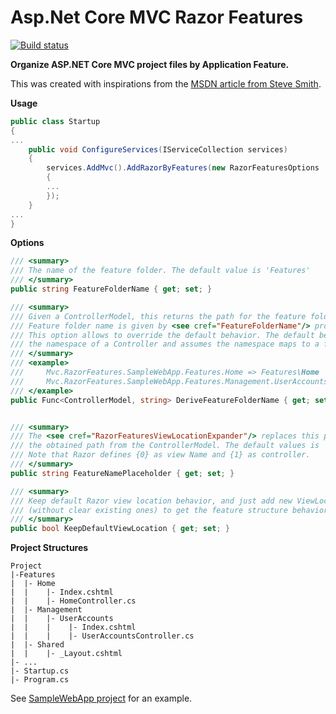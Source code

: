 # Asp.Net Core MVC Razor Features

[![Build status](https://ci.appveyor.com/api/projects/status/micv4h5xs6urcs4f?svg=true)](https://ci.appveyor.com/project/antunesl/mvc-razorfeatures)

**Organize ASP.NET Core MVC project files by Application Feature.**

This was created with inspirations from the [MSDN article from Steve Smith](https://msdn.microsoft.com/en-us/magazine/mt763233.aspx).


**Usage**
```c#
public class Startup
{
...
    public void ConfigureServices(IServiceCollection services)
    {
        services.AddMvc().AddRazorByFeatures(new RazorFeaturesOptions
        {
		...
        });
    }
...
}
```

**Options**
```c#
/// <summary>
/// The name of the feature folder. The default value is 'Features'
/// </summary>
public string FeatureFolderName { get; set; }

/// <summary>
/// Given a ControllerModel, this returns the path for the feature folder, assuming the 
/// Feature folder name is given by <see cref="FeatureFolderName"/> property.
/// This option allows to override the default behavior. The default behavior takes 
/// the namespace of a Controller and assumes the namespace maps to a folder.
/// </summary>
/// <example> 
///     Mvc.RazorFeatures.SampleWebApp.Features.Home => Features\Home
///     Mvc.RazorFeatures.SampleWebApp.Features.Management.UserAccounts => Features\Management\UserAccounts
/// </example>
public Func<ControllerModel, string> DeriveFeatureFolderName { get; set; }


/// <summary>
/// The <see cref="RazorFeaturesViewLocationExpander"/> replaces this placeholder with 
/// the obtained path from the ControllerModel. The default values is '{Feature}'.
/// Note that Razor defines {0} as view Name and {1} as controller.
/// </summary>
public string FeatureNamePlaceholder { get; set; }

/// <summary>
/// Keep default Razor view location behavior, and just add new ViewLocationFormats strings 
/// (without clear existing ones) to get the feature structure behavior.
/// </summary>
public bool KeepDefaultViewLocation { get; set; }
```

**Project Structures**
```
Project
|-Features
|  |- Home
|  |    |- Index.cshtml
|  |    |- HomeController.cs
|  |- Management
|  |    |- UserAccounts
|  |    |    |- Index.cshtml
|  |    |    |- UserAccountsController.cs
|  |- Shared
|  |    |- _Layout.cshtml
|- ...
|- Startup.cs
|- Program.cs
```

See [SampleWebApp project](/sample/Mvc.RazorFeatures.SampleWebApp) for an example.




